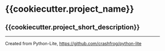 # {{cookiecutter.project_name}}

## {{cookiecutter.project_short_description}}

---

Created from Python-Lite, https://github.com/crashfrog/python-lite